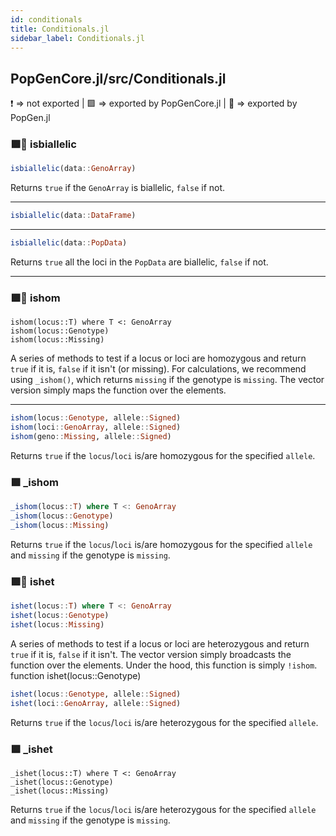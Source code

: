 ```yaml
---
id: conditionals
title: Conditionals.jl
sidebar_label: Conditionals.jl
---
```

## PopGenCore.jl/src/Conditionals.jl
❗ => not exported | 
🟪 => exported by PopGenCore.jl | 
🔵 => exported by PopGen.jl

### 🟪🔵 isbiallelic
```julia
isbiallelic(data::GenoArray)
```
Returns `true` if the `GenoArray` is biallelic, `false` if not.

----

```julia
isbiallelic(data::DataFrame)
```
----

```julia
isbiallelic(data::PopData)
```
Returns `true` all the loci in the `PopData` are biallelic, `false` if not.

----
### 🟪🔵 ishom
```
ishom(locus::T) where T <: GenoArray
ishom(locus::Genotype)
ishom(locus::Missing)
```
A series of methods to test if a locus or loci are homozygous and return `true` if
it is, `false` if it isn't (or missing). For calculations, we recommend using `_ishom()`,
which returns `missing` if the genotype is `missing`. The vector version
simply maps the function over the elements.

----

```julia
ishom(locus::Genotype, allele::Signed)
ishom(loci::GenoArray, allele::Signed)
ishom(geno::Missing, allele::Signed)
```
Returns `true` if the `locus`/`loci` is/are homozygous for the specified `allele`.

### 🟪 _ishom
```julia
_ishom(locus::T) where T <: GenoArray
_ishom(locus::Genotype)
_ishom(locus::Missing)
```
Returns `true` if the `locus`/`loci` is/are homozygous for the specified `allele` and
`missing` if the genotype is `missing`.

### 🟪🔵 ishet
```julia
ishet(locus::T) where T <: GenoArray
ishet(locus::Genotype)
ishet(locus::Missing)
```
A series of methods to test if a locus or loci are heterozygous and return `true` if
it is, `false` if it isn't. The vector version simply broadcasts the function over the
elements. Under the hood, this function is simply `!ishom`.
function ishet(locus::Genotype)


```julia
ishet(locus::Genotype, allele::Signed)
ishet(loci::GenoArray, allele::Signed)
```
Returns `true` if the `locus`/`loci` is/are heterozygous for the specified `allele`. 


### 🟪 _ishet
```
_ishet(locus::T) where T <: GenoArray
_ishet(locus::Genotype)
_ishet(locus::Missing)
```
Returns `true` if the `locus`/`loci` is/are heterozygous for the specified `allele` and
`missing` if the genotype is `missing`.